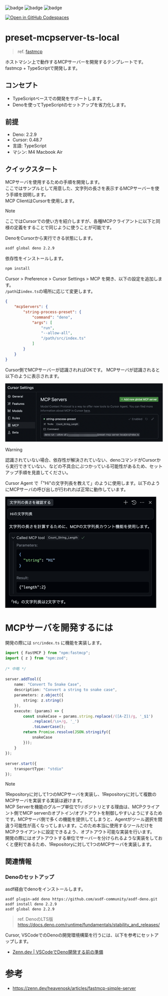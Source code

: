 ![badge](https://img.shields.io/badge/TypeScript-3178C6?logo=typescript&logoColor=white)
![badge](https://img.shields.io/badge/Deno-000000?logo=deno&logoColor=white)
![badge](https://img.shields.io/badge/fastmcp-3178C6)

[![Open in GitHub Codespaces](https://github.com/codespaces/badge.svg)](https://codespaces.new/Yoshida24/preset-mcpserver-ts-local)

# preset-mcpserver-ts-local
> ref. [fastmcp](https://github.com/punkpeye/fastmcp)

ホストマシン上で動作するMCPサーバーを開発するテンプレートです。  
fastmcp + TypeScriptで開発します。

## コンセプト
- TypeScriptベースでの開発をサポートします。
- Denoを使ってTypeScriptのセットアップを省力化します。

## 前提

- Deno: 2.2.9
- Cursor: 0.48.7
- 言語: TypeScript
- マシン: M4 Macbook Air

## クイックスタート
MCPサーバを使用するための手順を開発します。  
ここではサンプルとして用意した、文字列の長さを表示するMCPサーバーを使う手順を説明します。  
MCP ClientはCursorを使用します。

> [!NOTE]
> ここではCursorでの使い方を紹介しますが、各種MCPクライアントに以下と同様の定義をすることで同じように使うことが可能です。

DenoをCursorから実行できる状態にします。

```bash
asdf global deno 2.2.9
```

依存性をインストールします。

```bash
npm install
```

Cursor > Preference > Cursor Settings > MCP を開き、以下の設定を追加します。  
`/path`は`index.ts`の場所に応じて変更します。

```json
{
    "mcpServers": {
        "string-process-preset": {
            "command": "deno",
            "args": [
                "run",
                "--allow-all",
                "/path/src/index.ts"
            ]
        }
    }
}
```

Cursor側でMCPサーバーが認識されればOKです。 MCPサーバが認識されると以下のように表示されます。

![img](docs/img/mcp-demo-cursor-enabled.png)

> [!WARNING]
> 認識されていない場合、依存性が解決されていない、denoコマンドがCursorから実行できていない、などの不具合にぶつかっている可能性があるため、セットアップ手順を見直してください。

Cursor Agent で「"Hi"の文字列長を教えて」のように使用します。以下のようにMCPサーバの呼び出しが行われれば正常に動作しています。

![img](docs/img/mcp-demo-cursor.png)

# MCPサーバを開発するには
開発の際には `src/index.ts` に機能を実装します。

```ts
import { FastMCP } from "npm:fastmcp";
import { z } from "npm:zod";

/* 中略 */

server.addTool({
    name: "Convert To Snake Case",
    description: "Convert a string to snake case",
    parameters: z.object({
        string: z.string()
    }),
    execute: (params) => {
        const snakeCase = params.string.replace(/([A-Z])/g, '_$1')
            .replace(/\s+/g, '_')
            .toLowerCase();
        return Promise.resolve(JSON.stringify({
            snakeCase
        }));
    }
});

server.start({
    transportType: "stdio"
});
```

> [!NOTE]
> 1Repositoryに対して1つのMCPサーバを実装し、1Repositoryに対して複数のMCPサーバを実装する実装は避けます。  
> MCP Serverを機能のグループ単位で1リポジトリとする理由は、MCPクライアント側でMCP serverのオプトイン/オプトアウトを制御しやすいようにするためです。MCPサーバ側で多くの機能を提供してしまうと、Agentがツール選択を間違う可能性が高くなってしまいます。このため本当に使用するツールだけをMCPクライアントに設定できるよう、オプトアウト可能な実装を行います。  
> 開発の際にはオプトアウトする単位でサーバーを分けられるような実装をしておくと便利であるため、1Repositoryに対して1つのMCPサーバを実装します。

## 関連情報

### Denoのセットアップ
asdf経由でdenoをインストールします。

```
asdf plugin-add deno https://github.com/asdf-community/asdf-deno.git
asdf install deno 2.2.9
asdf global deno 2.2.9
```

> ref. DenoのLTS版 https://docs.deno.com/runtime/fundamentals/stability_and_releases/

Cursor, VSCodeでのDenoの開発環境構築を行うには、以下を参考にセットアップします。  
- [Zenn.dev | VSCodeでDeno開発する前の準備](https://zenn.dev/wnr/articles/4a5be900e26e33)

# 参考
- https://zenn.dev/heavenosk/articles/fastmcp-simple-server
